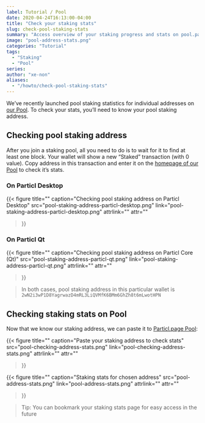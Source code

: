 ```yaml
---
label: Tutorial / Pool
date: 2020-04-24T16:13:00-04:00
title: "Check your staking stats"
slug: check-pool-staking-stats
summary: "Access overview of your staking progress and stats on pool.particl.page"
image: "pool-address-stats.png"
categories: "Tutorial"
tags:
  - "Staking"
  - "Pool"
series:
author: "xe-non"
aliases:
  - "/howto/check-pool-staking-stats"
---
```


We’ve recently launched pool staking statistics for individual addresses on [our Pool](https://pool.particl.page). To check your stats, you’ll need to know your pool staking address.


## Checking pool staking address

After you join a staking pool, all you need to do is to wait for it to find at least one block. Your wallet will show a new “Staked” transaction (with 0 value). Copy address in this transaction and enter it on the [homepage of our Pool](https://pool.particl.page) to check it’s stats.


### On Particl Desktop

{{< figure
  title=""
  caption="Checking pool staking address on Particl Desktop"
  src="pool-staking-address-particl-desktop.png"
  link="pool-staking-address-particl-desktop.png"
  attrlink=""
  attr=""
>}}

### On Particl Qt

{{< figure
  title=""
  caption="Checking pool staking address on Particl Core (Qt)"
  src="pool-staking-address-particl-qt.png"
  link="pool-staking-address-particl-qt.png"
  attrlink=""
  attr=""
>}}

> In both cases, pool staking address in this particular wallet is `2wN2i3wP1D8YagrwazD4mRL3LiQVMfK6BMm6GhZh8t6mLwotHPN`


## Checking staking stats on Pool

Now that we know our staking address, we can paste it to [Particl.page Pool](https://pool.particl.page):

{{< figure
  title=""
  caption="Paste your staking address to check stats"
  src="pool-checking-address-stats.png"
  link="pool-checking-address-stats.png"
  attrlink=""
  attr=""
>}}

{{< figure
  title=""
  caption="Staking stats for chosen address"
  src="pool-address-stats.png"
  link="pool-address-stats.png"
  attrlink=""
  attr=""
>}}

> Tip: You can bookmark your staking stats page for easy access in the future

